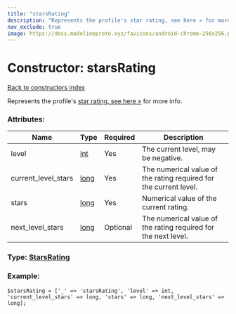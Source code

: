 ```yaml
---
title: "starsRating"
description: "Represents the profile's star rating, see here » for more info."
nav_exclude: true
image: https://docs.madelineproto.xyz/favicons/android-chrome-256x256.png
---
```

# Constructor: starsRating  
[Back to constructors index](/API_docs/constructors/index.html)



Represents the profile's [star rating, see here »](https://core.telegram.org/api/stars#star-rating) for more info.

### Attributes:

| Name     |    Type       | Required | Description |
|----------|---------------|----------|-------------|
|level|[int](/API_docs/types/int.html) | Yes|The current level, may be negative.|
|current\_level\_stars|[long](/API_docs/types/long.html) | Yes|The numerical value of the rating required for the current level.|
|stars|[long](/API_docs/types/long.html) | Yes|Numerical value of the current rating.|
|next\_level\_stars|[long](/API_docs/types/long.html) | Optional|The numerical value of the rating required for the next level.|



### Type: [StarsRating](/API_docs/types/StarsRating.html)


### Example:

```
$starsRating = ['_' => 'starsRating', 'level' => int, 'current_level_stars' => long, 'stars' => long, 'next_level_stars' => long];
```  

